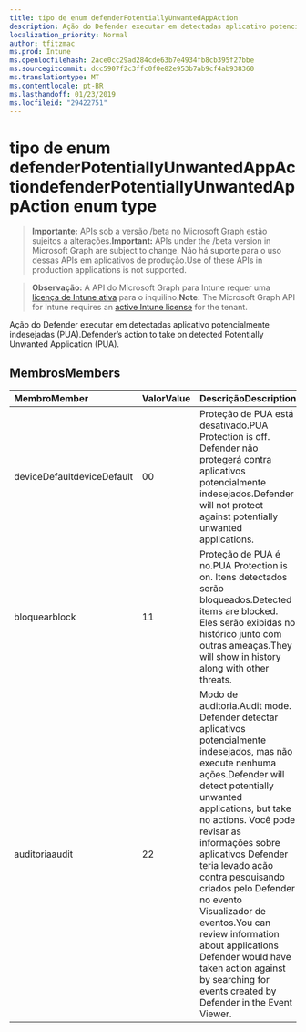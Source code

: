 ```yaml
---
title: tipo de enum defenderPotentiallyUnwantedAppAction
description: Ação do Defender executar em detectadas aplicativo potencialmente indesejadas (PUA).
localization_priority: Normal
author: tfitzmac
ms.prod: Intune
ms.openlocfilehash: 2ace0cc29ad284cde63b7e4934fb8cb395f27bbe
ms.sourcegitcommit: dcc5907f2c3ffc0f0e82e953b7ab9cf4ab938360
ms.translationtype: MT
ms.contentlocale: pt-BR
ms.lasthandoff: 01/23/2019
ms.locfileid: "29422751"
---
```

# <a name="defenderpotentiallyunwantedappaction-enum-type"></a><span data-ttu-id="faad7-103">tipo de enum defenderPotentiallyUnwantedAppAction</span><span class="sxs-lookup"><span data-stu-id="faad7-103">defenderPotentiallyUnwantedAppAction enum type</span></span>

> <span data-ttu-id="faad7-104">**Importante:** APIs sob a versão /beta no Microsoft Graph estão sujeitos a alterações.</span><span class="sxs-lookup"><span data-stu-id="faad7-104">**Important:** APIs under the /beta version in Microsoft Graph are subject to change.</span></span> <span data-ttu-id="faad7-105">Não há suporte para o uso dessas APIs em aplicativos de produção.</span><span class="sxs-lookup"><span data-stu-id="faad7-105">Use of these APIs in production applications is not supported.</span></span>

> <span data-ttu-id="faad7-106">**Observação:** A API do Microsoft Graph para Intune requer uma [licença de Intune ativa](https://go.microsoft.com/fwlink/?linkid=839381) para o inquilino.</span><span class="sxs-lookup"><span data-stu-id="faad7-106">**Note:** The Microsoft Graph API for Intune requires an [active Intune license](https://go.microsoft.com/fwlink/?linkid=839381) for the tenant.</span></span>

<span data-ttu-id="faad7-107">Ação do Defender executar em detectadas aplicativo potencialmente indesejadas (PUA).</span><span class="sxs-lookup"><span data-stu-id="faad7-107">Defender’s action to take on detected Potentially Unwanted Application (PUA).</span></span>

## <a name="members"></a><span data-ttu-id="faad7-108">Membros</span><span class="sxs-lookup"><span data-stu-id="faad7-108">Members</span></span>
|<span data-ttu-id="faad7-109">Membro</span><span class="sxs-lookup"><span data-stu-id="faad7-109">Member</span></span>|<span data-ttu-id="faad7-110">Valor</span><span class="sxs-lookup"><span data-stu-id="faad7-110">Value</span></span>|<span data-ttu-id="faad7-111">Descrição</span><span class="sxs-lookup"><span data-stu-id="faad7-111">Description</span></span>|
|:---|:---|:---|
|<span data-ttu-id="faad7-112">deviceDefault</span><span class="sxs-lookup"><span data-stu-id="faad7-112">deviceDefault</span></span>|<span data-ttu-id="faad7-113">0</span><span class="sxs-lookup"><span data-stu-id="faad7-113">0</span></span>|<span data-ttu-id="faad7-114">Proteção de PUA está desativado.</span><span class="sxs-lookup"><span data-stu-id="faad7-114">PUA Protection is off.</span></span> <span data-ttu-id="faad7-115">Defender não protegerá contra aplicativos potencialmente indesejados.</span><span class="sxs-lookup"><span data-stu-id="faad7-115">Defender will not protect against potentially unwanted applications.</span></span>|
|<span data-ttu-id="faad7-116">bloquear</span><span class="sxs-lookup"><span data-stu-id="faad7-116">block</span></span>|<span data-ttu-id="faad7-117">1</span><span class="sxs-lookup"><span data-stu-id="faad7-117">1</span></span>|<span data-ttu-id="faad7-118">Proteção de PUA é no.</span><span class="sxs-lookup"><span data-stu-id="faad7-118">PUA Protection is on.</span></span> <span data-ttu-id="faad7-119">Itens detectados serão bloqueados.</span><span class="sxs-lookup"><span data-stu-id="faad7-119">Detected items are blocked.</span></span> <span data-ttu-id="faad7-120">Eles serão exibidas no histórico junto com outras ameaças.</span><span class="sxs-lookup"><span data-stu-id="faad7-120">They will show in history along with other threats.</span></span>|
|<span data-ttu-id="faad7-121">auditoria</span><span class="sxs-lookup"><span data-stu-id="faad7-121">audit</span></span>|<span data-ttu-id="faad7-122">2</span><span class="sxs-lookup"><span data-stu-id="faad7-122">2</span></span>|<span data-ttu-id="faad7-123">Modo de auditoria.</span><span class="sxs-lookup"><span data-stu-id="faad7-123">Audit mode.</span></span> <span data-ttu-id="faad7-124">Defender detectar aplicativos potencialmente indesejados, mas não execute nenhuma ações.</span><span class="sxs-lookup"><span data-stu-id="faad7-124">Defender will detect potentially unwanted applications, but take no actions.</span></span> <span data-ttu-id="faad7-125">Você pode revisar as informações sobre aplicativos Defender teria levado ação contra pesquisando criados pelo Defender no evento Visualizador de eventos.</span><span class="sxs-lookup"><span data-stu-id="faad7-125">You can review information about applications Defender would have taken action against by searching for events created by Defender in the Event Viewer.</span></span>|




